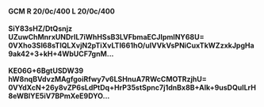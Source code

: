 #### GCM R 20/0c/400 L 20/0c/400
**SiY83sHZ/DtQsnjz**<br/>**UZuwChMnrxUNDrIL7iWhHSsB3LVFbmaECJIpmlNY68U=**<br/>**0VXho3SI68sTlQLXvjN2pTiXvLTI661hO/ulVVkVsPNiCuxTkWZzxkJpgHa9ak42+3+kH+4WbUCF7gnM...**<br/><br/>
**KE06G+6BgtUSDW39**<br/>**hW8nqBVdvzMAgfgoiRfwy7v6LSHnuA7RWcCMOTRzjhU=**<br/>**0VYdXcN+26y8vZP6sLdPtDq+HrP35stSpnc7j1dnBx8B+Alk+9usDQuILrH8eWBlYE5iV7BPmXeE9DYO...**